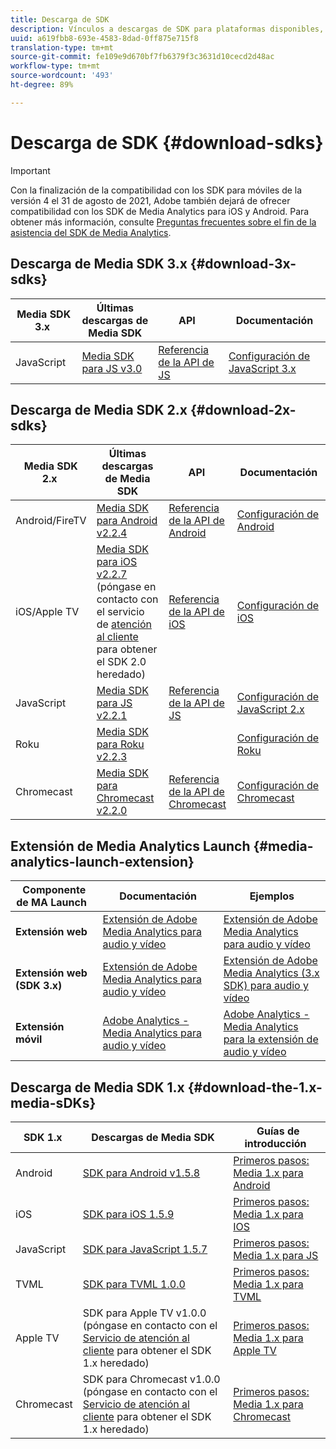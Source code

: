 ```yaml
---
title: Descarga de SDK
description: Vínculos a descargas de SDK para plataformas disponibles, como Android, iOS, JavaScript, Chromecast y Roku.
uuid: a619fbb8-693e-4583-8dad-0ff875e715f8
translation-type: tm+mt
source-git-commit: fe109e9d670bf7fb6379f3c3631d10cecd2d48ac
workflow-type: tm+mt
source-wordcount: '493'
ht-degree: 89%

---
```



# Descarga de SDK {#download-sdks}

>[!IMPORTANT]
>
>Con la finalización de la compatibilidad con los SDK para móviles de la versión 4 el 31 de agosto de 2021, Adobe también dejará de ofrecer compatibilidad con los SDK de Media Analytics para iOS y Android.  Para obtener más información, consulte [Preguntas frecuentes sobre el fin de la asistencia del SDK de Media Analytics](/help/sdk-implement/end-of-support-faqs.md).


## Descarga de Media SDK 3.x {#download-3x-sdks}

| Media SDK 3.x  | Últimas descargas de Media SDK |  API   |  Documentación  |
| --- | --- | --- | --- |
| JavaScript | [Media SDK para JS v3.0](https://github.com/Adobe-Marketing-Cloud/media-sdks/releases/tag/js-v3.0.0) | [Referencia de la API de JS](https://adobe-marketing-cloud.github.io/media-sdks/reference/javascript_3x/index.html) | [Configuración de JavaScript 3.x](/help/sdk-implement/setup/setup-javascript/set-up-js-3.md) |


## Descarga de Media SDK 2.x {#download-2x-sdks}

| Media SDK 2.x  | Últimas descargas de Media SDK |  API   |  Documentación  |
| --- | --- | --- | --- |
| Android/FireTV | [Media SDK para Android v2.2.4](https://github.com/Adobe-Marketing-Cloud/media-sdks/releases/tag/android-v2.2.4) | [Referencia de la API de Android](https://adobe-marketing-cloud.github.io/media-sdks/reference/android/) | [Configuración de Android](/help/sdk-implement/setup/set-up-android.md) |
| iOS/Apple TV | [Media SDK para iOS v2.2.7](https://github.com/Adobe-Marketing-Cloud/media-sdks/releases/tag/ios-v2.2.7) (póngase en contacto con el servicio de [atención al cliente ](https://helpx.adobe.com/es/marketing-cloud/contact-support.html) para obtener el SDK 2.0 heredado) | [Referencia de la API de iOS](https://adobe-marketing-cloud.github.io/media-sdks/reference/ios/) | [Configuración de iOS](/help/sdk-implement/setup/set-up-ios.md) |
| JavaScript | [Media SDK para JS v2.2.1](https://github.com/Adobe-Marketing-Cloud/media-sdks/releases/tag/js-v2.2.1) | [Referencia de la API de JS](https://adobe-marketing-cloud.github.io/media-sdks/reference/javascript/) | [Configuración de JavaScript 2.x](/help/sdk-implement/setup/setup-javascript/set-up-js-2.md) |
| Roku | [Media SDK para Roku v2.2.3](https://github.com/Adobe-Marketing-Cloud/media-sdks/releases/tag/roku-v2.2.3) |  | [Configuración de Roku](/help/sdk-implement/setup/set-up-roku.md) |
| Chromecast | [Media SDK para Chromecast v2.2.0](https://github.com/Adobe-Marketing-Cloud/media-sdks/releases/tag/chromecast-v2.2.0) | [Referencia de la API de Chromecast](https://adobe-marketing-cloud.github.io/media-sdks/reference/chromecast/) | [Configuración de Chromecast ](/help/sdk-implement/setup/set-up-chromecast.md) |

## Extensión de Media Analytics Launch {#media-analytics-launch-extension}

| Componente de MA Launch   | Documentación | Ejemplos |
|---|---|---|
| **Extensión web** | [Extensión de Adobe Media Analytics para audio y vídeo](https://docs.adobe.com/content/help/es-ES/launch/using/extensions-ref/adobe-extension/media-analytics-extension/overview.html) | [Extensión de Adobe Media Analytics para audio y vídeo](https://github.com/Adobe-Marketing-Cloud/media-sdks/tree/master/samples/launch/js/2.x) |
| **Extensión web (SDK 3.x)** | [Extensión de Adobe Media Analytics para audio y vídeo](https://docs.adobe.com/content/help/en/launch/using/extensions-ref/adobe-extension/media-analytics-3x-extension/overview.html) | [Extensión de Adobe Media Analytics (3.x SDK) para audio y vídeo](https://github.com/Adobe-Marketing-Cloud/media-sdks/tree/master/samples/launch/js/3.x) |
| **Extensión móvil** | [Adobe Analytics - Media Analytics para audio y vídeo](https://aep-sdks.gitbook.io/docs/using-mobile-extensions/adobe-media-analytics) | [Adobe Analytics - Media Analytics para la extensión de audio y vídeo](https://github.com/Adobe-Marketing-Cloud/media-sdks/tree/master/samples/launch/mobile) |

## Descarga de Media SDK 1.x {#download-the-1.x-media-sDKs}

| SDK 1.x  |  Descargas de Media SDK  |  Guías de introducción  |
| --- | --- | --- |
| Android | [SDK para Android v1.5.8](https://github.com/Adobe-Marketing-Cloud/video-heartbeat/releases/tag/android-v1.5.8) | [Primeros pasos: Media 1.x para Android](setup/vhl-dev-guide-v15_android.pdf) |
| iOS | [SDK para iOS 1.5.9](https://github.com/Adobe-Marketing-Cloud/video-heartbeat/releases/tag/ios-v1.5.9) | [Primeros pasos: Media 1.x para IOS](setup/vhl-dev-guide-v15_ios.pdf) |
| JavaScript | [SDK para JavaScript 1.5.7](https://github.com/Adobe-Marketing-Cloud/video-heartbeat/releases/tag/js-v1.5.7) | [Primeros pasos: Media 1.x para JS](setup/vhl-dev-guide-v15_js.pdf) |
| TVML | [SDK para TVML 1.0.0](https://github.com/Adobe-Marketing-Cloud/video-heartbeat/releases/tag/tvml-v1.0.0) | [Primeros pasos: Media 1.x para TVML](setup/vhl_tvml.pdf) |
| Apple TV | SDK para Apple TV v1.0.0 (póngase en contacto con el [Servicio de atención al cliente](https://helpx.adobe.com/es/marketing-cloud/contact-support.html) para obtener el SDK 1.x heredado) | [Primeros pasos: Media 1.x para Apple TV](setup/vhl-dev-guide-v1x_appletv.pdf) |
| Chromecast | SDK para Chromecast v1.0.0 (póngase en contacto con el [Servicio de atención al cliente](https://helpx.adobe.com/es/marketing-cloud/contact-support.html) para obtener el SDK 1.x heredado) | [Primeros pasos: Media 1.x para Chromecast](setup/chromecast_1.x_sdk.pdf) |
